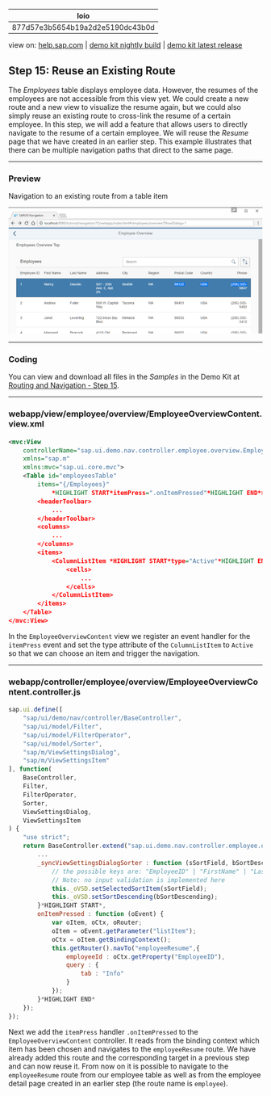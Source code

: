 | loio |
| -----|
| 877d57e3b5654b19a2d2e5190dc43b0d |

<div id="loio">

view on: [help.sap.com](https://help.sap.com/viewer/DRAFT/3237636b137e43519a20ad5513c49ccb/latest/en-US/877d57e3b5654b19a2d2e5190dc43b0d.html) | [demo kit nightly build](https://openui5nightly.hana.ondemand.com/#/topic/877d57e3b5654b19a2d2e5190dc43b0d) | [demo kit latest release](https://openui5.hana.ondemand.com/#/topic/877d57e3b5654b19a2d2e5190dc43b0d)</div>
<!-- loio877d57e3b5654b19a2d2e5190dc43b0d -->

## Step 15: Reuse an Existing Route

The *Employees* table displays employee data. However, the resumes of the employees are not accessible from this view yet. We could create a new route and a new view to visualize the resume again, but we could also simply reuse an existing route to cross-link the resume of a certain employee. In this step, we will add a feature that allows users to directly navigate to the resume of a certain employee. We will reuse the *Resume* page that we have created in an earlier step. This example illustrates that there can be multiple navigation paths that direct to the same page.

***

### Preview

   
  
Navigation to an existing route from a table item<a name="loio877d57e3b5654b19a2d2e5190dc43b0d__fig_r1j_pst_mr"/>

 ![](loiod97fe6dba586421fb9c7210eea263ebe_LowRes.png "Navigation to an existing route from a table item") 

***

### Coding

You can view and download all files in the *Samples* in the Demo Kit at [Routing and Navigation - Step 15](https://openui5.hana.ondemand.com/explored.html#/sample/sap.ui.core.tutorial.navigation.15/preview).

***

### webapp/view/employee/overview/EmployeeOverviewContent.view.xml

``` xml
<mvc:View
	controllerName="sap.ui.demo.nav.controller.employee.overview.EmployeeOverviewContent"
	xmlns="sap.m"
	xmlns:mvc="sap.ui.core.mvc">
	<Table id="employeesTable"
		items="{/Employees}"
			*HIGHLIGHT START*itemPress=".onItemPressed"*HIGHLIGHT END*>
		<headerToolbar>
			...
		</headerToolbar>
		<columns>
			...
		</columns>
		<items>
			<ColumnListItem *HIGHLIGHT START*type="Active"*HIGHLIGHT END*>
				<cells>
					...
				</cells>
			</ColumnListItem>
		</items>
	</Table>
</mvc:View>
```

In the `EmployeeOverviewContent` view we register an event handler for the `itemPress` event and set the type attribute of the `ColumnListItem` to `Active` so that we can choose an item and trigger the navigation.

***

### webapp/controller/employee/overview/EmployeeOverviewContent.controller.js

``` js
sap.ui.define([
	"sap/ui/demo/nav/controller/BaseController",
	"sap/ui/model/Filter",
	"sap/ui/model/FilterOperator",
	"sap/ui/model/Sorter",
	"sap/m/ViewSettingsDialog",
	"sap/m/ViewSettingsItem"
], function(
	BaseController,
	Filter,
	FilterOperator,
	Sorter,
	ViewSettingsDialog,
	ViewSettingsItem
) {
	"use strict";
	return BaseController.extend("sap.ui.demo.nav.controller.employee.overview.EmployeeOverviewContent", {
		...
		_syncViewSettingsDialogSorter : function (sSortField, bSortDescending) {
			// the possible keys are: "EmployeeID" | "FirstName" | "LastName"
			// Note: no input validation is implemented here
			this._oVSD.setSelectedSortItem(sSortField);
			this._oVSD.setSortDescending(bSortDescending);
		}*HIGHLIGHT START*,
		onItemPressed : function (oEvent) {
			var oItem, oCtx, oRouter;
			oItem = oEvent.getParameter("listItem");
			oCtx = oItem.getBindingContext();
			this.getRouter().navTo("employeeResume",{
				employeeId : oCtx.getProperty("EmployeeID"),
				query : {
					tab : "Info"
				}
			});
		}*HIGHLIGHT END*
	});
});
```

Next we add the `itemPress` handler `.onItemPressed` to the `EmployeeOverviewContent` controller. It reads from the binding context which item has been chosen and navigates to the `employeeResume` route. We have already added this route and the corresponding target in a previous step and can now reuse it. From now on it is possible to navigate to the `employeeResume` route from our employee table as well as from the employee detail page created in an earlier step \(the route name is `employee`\).

